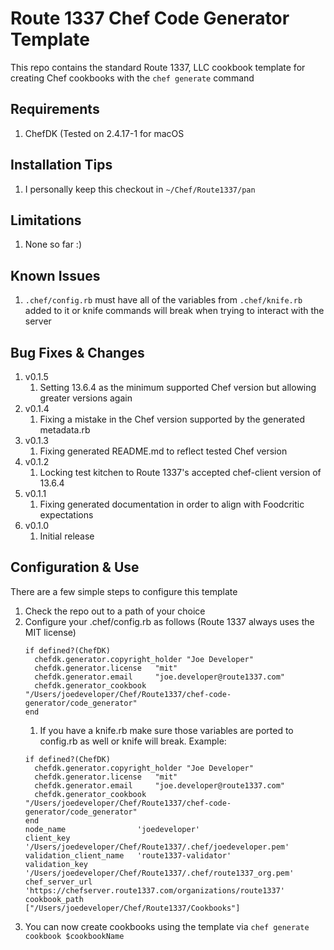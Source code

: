 Route 1337 Chef Code Generator Template
==============
This repo contains the standard Route 1337, LLC cookbook template for creating Chef cookbooks with the `chef generate` command

Requirements
------------
1. ChefDK (Tested on 2.4.17-1 for macOS

Installation Tips
------------

1. I personally keep this checkout in `~/Chef/Route1337/pan`

Limitations
------------
1. None so far :)

Known Issues
------------
1. `.chef/config.rb` must have all of the variables from `.chef/knife.rb` added to it or knife commands will break when trying to interact with the server

Bug Fixes & Changes
------------

1. v0.1.5
    1. Setting 13.6.4 as the minimum supported Chef version but allowing greater versions again
1. v0.1.4
    1. Fixing a mistake in the Chef version supported by the generated metadata.rb
2. v0.1.3
    1. Fixing generated README.md to reflect tested Chef version
3. v0.1.2
    1. Locking test kitchen to Route 1337's accepted chef-client version of 13.6.4
4. v0.1.1
    1. Fixing generated documentation in order to align with Foodcritic expectations
5. v0.1.0
    1. Initial release

Configuration & Use
------------
There are a few simple steps to configure this template

1. Check the repo out to a path of your choice
2. Configure your .chef/config.rb as follows (Route 1337 always uses the MIT license)
    ```
    if defined?(ChefDK)
      chefdk.generator.copyright_holder "Joe Developer"
      chefdk.generator.license   "mit"
      chefdk.generator.email     "joe.developer@route1337.com"
      chefdk.generator_cookbook  "/Users/joedeveloper/Chef/Route1337/chef-code-generator/code_generator"
    end
    ```
    1. If you have a knife.rb make sure those variables are ported to config.rb as well or knife will break. Example:
    ```
    if defined?(ChefDK)
      chefdk.generator.copyright_holder "Joe Developer"
      chefdk.generator.license   "mit"
      chefdk.generator.email     "joe.developer@route1337.com"
      chefdk.generator_cookbook  "/Users/joedeveloper/Chef/Route1337/chef-code-generator/code_generator"
    end
    node_name                'joedeveloper'
    client_key               '/Users/joedeveloper/Chef/Route1337/.chef/joedeveloper.pem'
    validation_client_name   'route1337-validator'
    validation_key           '/Users/joedeveloper/Chef/Route1337/.chef/route1337_org.pem'
    chef_server_url          'https://chefserver.route1337.com/organizations/route1337'
    cookbook_path            ["/Users/joedeveloper/Chef/Route1337/Cookbooks"]
    ```
3. You can now create cookbooks using the template via `chef generate cookbook $cookbookName`
